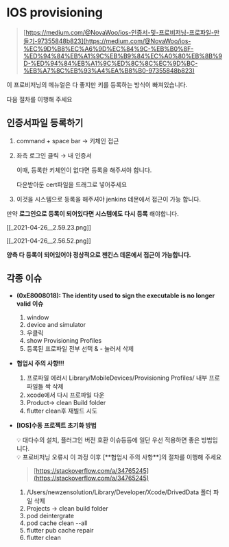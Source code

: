 # IOS provisioning

> [https://medium.com/@NovaWoo/ios-인증서-및-프로비저닝-프로파일-만들기-97355848b823](https://medium.com/@NovaWoo/ios-%EC%9D%B8%EC%A6%9D%EC%84%9C-%EB%B0%8F-%ED%94%84%EB%A1%9C%EB%B9%84%EC%A0%80%EB%8B%9D-%ED%94%84%EB%A1%9C%ED%8C%8C%EC%9D%BC-%EB%A7%8C%EB%93%A4%EA%B8%B0-97355848b823)
>

이 프로비저닝의 메뉴얼은 다 좋지만 키를 등록하는 방식이 빠져있습니다.

다음 절차를 이행해 주세요

## 인증서파일 등록하기

1. command + space bar → 키체인 접근
2. 좌측 로그인 클릭 → 내 인증서

    이때, 등록한 키체인이 없다면 등록을 해주셔야 합니다.

    다운받아둔 cert파일을 드래그로 넣어주세요


  3. 이것을 시스템으로 등록을 해주셔야 jenkins 데몬에서 접근이 가능 합니다.

만약 **로그인으로 등록이 되어있다면 시스템에도 다시 등록** 해야합니다.

[[_2021-04-26__2.59.23.png]]

[[_2021-04-26__2.56.52.png]]

**양측 다 등록이 되어있어야 정상적으로 젠킨스 데몬에서 접근이 가능합니다.**

## 각종 이슈

- **(0xE8008018): The identity used to sign the executable is no longer valid 이슈**
    1. window
    2. device and simulator
    3. 우클릭
    4. show Provisioning Profiles
    5. 등록된 프로파일 전부 선택 & - 눌러서 삭제
- **협업시 주의 사항!!!**
    1. 프로파일 에러시 Library/MobileDevices/Provisioning Profiles/ 내부 프로파일들 싹 삭제
    2. xcode에서 다시 프로파일 다운
    3. Product→ clean Build folder
    4. flutter clean후 재빌드 시도
- **[IOS]수동 프로젝트 초기화 방법**

    <aside>
    💡 대다수의 설치, 플러그인 버전 호환 이슈등등에 일단 우선 적용하면 좋은 방법입니다.

    </aside>

    <aside>
    💡  프로비저닝 오류시 이 과정 이후  [**협업시 주의 사항**]의 절차를 이행해 주세요

    </aside>

    > [https://stackoverflow.com/a/34765245](https://stackoverflow.com/a/34765245)
    >
    1. /Users/newzensolution/Library/Developer/Xcode/DrivedData 폴더 파일 삭제
    2. Projects → clean build folder
    3. pod deintergrate
    4. pod cache clean --all
    5. flutter pub cache repair
    6. flutter clean
